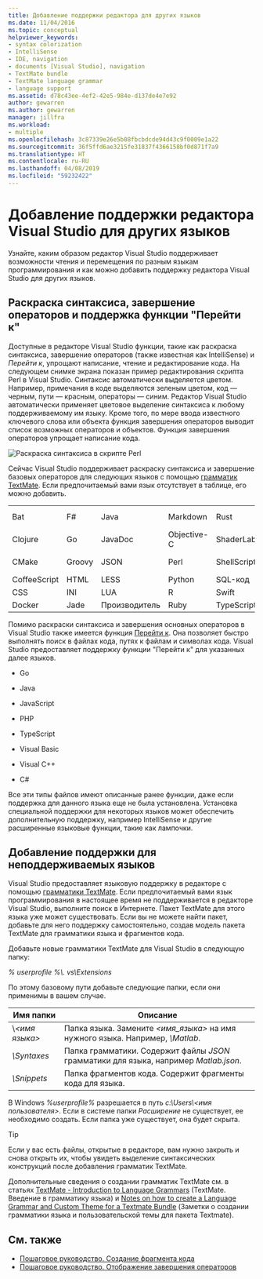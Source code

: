 ```yaml
---
title: Добавление поддержки редактора для других языков
ms.date: 11/04/2016
ms.topic: conceptual
helpviewer_keywords:
- syntax colorization
- IntelliSense
- IDE, navigation
- documents [Visual Studio], navigation
- TextMate bundle
- TextMate language grammar
- language support
ms.assetid: d78c43ee-4ef2-42e5-984e-d137de4e7e92
author: gewarren
ms.author: gewarren
manager: jillfra
ms.workload:
- multiple
ms.openlocfilehash: 3c87339e26e5b08fbcbdcde94d43c9f0009e1a22
ms.sourcegitcommit: 36f5ffd6ae3215fe31837f4366158bf0d871f7a9
ms.translationtype: HT
ms.contentlocale: ru-RU
ms.lasthandoff: 04/08/2019
ms.locfileid: "59232422"
---
```

# <a name="add-visual-studio-editor-support-for-other-languages"></a>Добавление поддержки редактора Visual Studio для других языков

Узнайте, каким образом редактор Visual Studio поддерживает возможности чтения и перемещения по разным языкам программирования и как можно добавить поддержку редактора Visual Studio для других языков.

## <a name="syntax-colorization-statement-completion-and-navigate-to-support"></a>Раскраска синтаксиса, завершение операторов и поддержка функции "Перейти к"

Доступные в редакторе Visual Studio функции, такие как раскраска синтаксиса, завершение операторов (также известная как IntelliSense) и _Перейти к_, упрощают написание, чтение и редактирование кода. На следующем снимке экрана показан пример редактирования скрипта Perl в Visual Studio. Синтаксис автоматически выделяется цветом. Например, примечания в коде выделяются зеленым цветом, код — черным, пути — красным, операторы — синим. Редактор Visual Studio автоматически применяет цветовое выделение синтаксиса к любому поддерживаемому им языку. Кроме того, по мере ввода известного ключевого слова или объекта функция завершения операторов выводит список возможных операторов и объектов. Функция завершения операторов упрощает написание кода.

![Раскраска синтаксиса в скрипте Perl](../ide/media/vside_perledit.png)

Сейчас Visual Studio поддерживает раскраску синтаксиса и завершение базовых операторов для следующих языков с помощью [грамматик TextMate](https://manual.macromates.com/en/language_grammars). Если предпочитаемый вами язык отсутствует в таблице, его можно добавить.

|||||||
|-|-|-|-|-|-|
|Bat|F#|Java|Markdown|Rust|Visual Basic|
|Clojure|Go|JavaDoc|Objective-C|ShaderLab|C#|
|CMake|Groovy|JSON|Perl|ShellScript|Visual C++|
|CoffeeScript|HTML|LESS|Python|SQL-код|VBNet|
|CSS|INI|LUA|R|Swift|XML|
|Docker|Jade|Производитель|Ruby|TypeScript|YAML|

Помимо раскраски синтаксиса и завершения основных операторов в Visual Studio также имеется функция [Перейти к](https://blogs.msdn.microsoft.com/benwilli/2015/04/09/visual-studio-tip-3-use-navigate-to/). Она позволяет быстро выполнять поиск в файлах кода, путях к файлам и символах кода. Visual Studio предоставляет поддержку функции "Перейти к" для указанных далее языков.

- Go

- Java

- JavaScript

- PHP

- TypeScript

- Visual Basic

- Visual C++

- C#

Все эти типы файлов имеют описанные ранее функции, даже если поддержка для данного языка еще не была установлена. Установка специальной поддержки для некоторых языков может обеспечить дополнительную поддержку, например IntelliSense и другие расширенные языковые функции, такие как лампочки.

## <a name="add-support-for-non-supported-languages"></a>Добавление поддержки для неподдерживаемых языков

Visual Studio предоставляет языковую поддержку в редакторе с помощью [грамматики TextMate](https://manual.macromates.com/en/language_grammars). Если предпочитаемый вами язык программирования в настоящее время не поддерживается в редакторе Visual Studio, выполните поиск в Интернете. Пакет TextMate для этого языка уже может существовать. Если вы не можете найти пакет, добавьте для него поддержку самостоятельно, создав модель пакета TextMate для грамматики языка и фрагментов кода.

Добавьте новые грамматики TextMate для Visual Studio в следующую папку:

*% userprofile %\\. vs\Extensions*

По этому базовому пути добавьте следующие папки, если они применимы в вашем случае.

|Имя папки|Описание|
|-----------------|-----------------|
|\\*\<имя языка>*|Папка языка. Замените *\<имя_языка>* на имя нужного языка. Например, *\Matlab*.|
|*\Syntaxes*|Папка грамматики. Содержит файлы *JSON* грамматики для языка, например *Matlab.json*.|
|*\Snippets*|Папка фрагментов кода. Содержит фрагменты кода для языка.|

В Windows *%userprofile%* разрешается в путь *c:\Users\\\<имя пользователя>*. Если в системе папки *Расширение* не существует, ее необходимо создать. Если папка уже существует, она будет скрыта.

> [!TIP]
> Если у вас есть файлы, открытые в редакторе, вам нужно закрыть и снова открыть их, чтобы увидеть выделение синтаксических конструкций после добавления грамматик TextMate.

Дополнительные сведения о создании грамматик TextMate см. в статьях [TextMate - Introduction to Language Grammars](https://developmentality.wordpress.com/2011/02/08/textmate-introduction-to-language-grammars/) (TextMate. Введение в грамматику языка) и [Notes on how to create a Language Grammar and Custom Theme for a Textmate Bundle](https://benparizek.com/notebook/notes-on-how-to-create-a-language-grammar-and-custom-theme-for-a-textmate-bundle) (Заметки о создании грамматики языка и пользовательской темы для пакета Textmate).

## <a name="see-also"></a>См. также

- [Пошаговое руководство. Создание фрагмента кода](../ide/walkthrough-creating-a-code-snippet.md)
- [Пошаговое руководство. Отображение завершения операторов](../extensibility/walkthrough-displaying-statement-completion.md)
